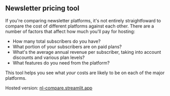 Newsletter pricing tool
---

If you're comparing newsletter platforms, it's not entirely straightfoward to compare the cost of different platforms against each other. There are a number of factors that affect how much you'll pay for hosting:

- How many total subscribers do you have?
- What portion of your subscribers are on paid plans?
- What's the average annual revenue per subscriber, taking into account discounts and various plan levels?
- What features do you need from the platform?

This tool helps you see what *your* costs are likely to be on each of the major platforms.

Hosted version: [nl-compare.streamlit.app](https://nl-compare.streamlit.app)
